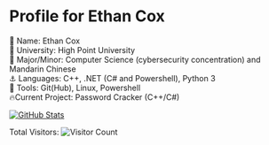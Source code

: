 # Profile for Ethan Cox
👋 Name: Ethan Cox <br />
🏫 University: High Point University <br />
📜 Major/Minor: Computer Science (cybersecurity concentration) and Mandarin Chinese <br />
⚓ Languages: C++, .NET (C# and Powershell), Python 3 <br />
🧰 Tools: Git(Hub), Linux, Powershell <br />
🔥Current Project: Password Cracker (C++/C#) <br />

[![GitHub Stats](https://github-readme-stats.vercel.app/api?username=EthanC2&count_private=true&show_icons=true&theme=radical&hide_rank=false)](https://github.com/anuraghazra/github-readme-stats) <br />

<!-- 
| GitHub Stats | Top Languages |
| ------------ | ------------- | 
| [![GitHub Stats](https://github-readme-stats.vercel.app/api?username=EthanC2&count_private=true&show_icons=true&theme=radical&hide_rank=false)](https://github.com/anuraghazra/github-readme-stats) | [![Top Langs](https://github-readme-stats.vercel.app/api/top-langs/?username=EthanC2)](https://github.com/anuraghazra/github-readme-stats) |

[![Top Langs](https://github-readme-stats.vercel.app/api/top-langs/?username=EthanC2)](https://github.com/anuraghazra/github-readme-stats)

# Project Details and Contact
All my projects are made available to the public through the MIT License. 
If you have any questions about my projects, please contact me at ecox\[at\]highpoint\[dot\]edu

You can find my LinkedIn [here](https://www.linkedin.com/in/ethan-cox-3b78511b6/). <br />
-->

Total Visitors: ![Visitor Count](https://profile-counter.glitch.me/EthanC2/count.svg)
